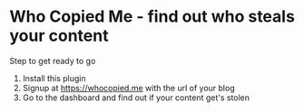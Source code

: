 # Who Copied Me - find out who steals your content

Step to get ready to go

1. Install this plugin
2. Signup at https://whocopied.me with the url of your blog
3. Go to the dashboard and find out if your content get's stolen
